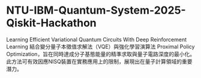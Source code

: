 # NTU-IBM-Quantum-System-2025-Qiskit-Hackathon
Learning Efficient Variational Quantum Circuits With Deep Reinforcement Learning 結合變分量子本徵值求解法（VQE）與強化學習演算法 Proximal Policy Optimization，旨在同時達成分子基態能量的精準求取與量子電路深度的最小化。此方法可有效因應NISQ裝置在實務應用上的限制，展現出在量子計算領域的重要潛力。
